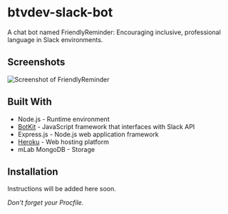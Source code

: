 # btvdev-slack-bot
A chat bot named FriendlyReminder: Encouraging inclusive, professional language in Slack environments.

## Screenshots

![Screenshot of FriendlyReminder]("/images/slackbot.png") 

## Built With

* Node.js - Runtime environment
* [BotKit](https://github.com/howdyai/botkit-starter-slack) - JavaScript framework that interfaces with Slack API 
* Express.js - Node.js web application framework
* [Heroku](https://heroku.com) - Web hosting platform
* mLab MongoDB - Storage

## Installation

Instructions will be added here soon.

*Don't forget your Procfile.*
